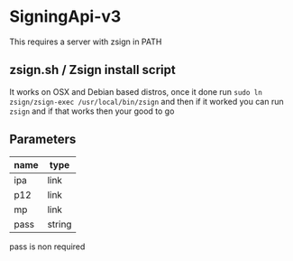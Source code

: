 # SigningApi-v3
This requires a server with zsign in PATH

## zsign.sh / Zsign install script
It works on OSX and Debian based distros, once it done run `sudo ln zsign/zsign-exec /usr/local/bin/zsign` and then if it worked you can run `zsign` and if that works then your good to go

## Parameters
| name | type |
|------|------|
|ipa| link|
|p12| link|
|mp| link|
|pass| string| 

pass is non required